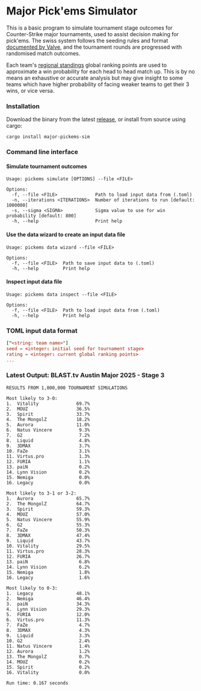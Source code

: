 # Major Pick'ems Simulator

This is a basic program to simulate tournament stage outcomes for Counter-Strike major tournaments, used to assist decision making for pick'ems. The swiss system follows the seeding rules and format [documented by Valve](https://github.com/ValveSoftware/counter-strike/blob/main/major-supplemental-rulebook.md#seeding), and the tournament rounds are progressed with randomised match outcomes.

Each team's [regional standings](https://github.com/ValveSoftware/counter-strike_regional_standings) global ranking points are used to approximate a win probability for each head to head match up. This is by no means an exhaustive or accurate analysis but may give insight to some teams which have higher probability of facing weaker teams to get their 3 wins, or vice versa.

### Installation

Download the binary from the latest [release](https://github.com/ndunnett/major-pickems-sim/releases), or install from source using cargo:

```shell
cargo install major-pickems-sim
```

### Command line interface

#### Simulate tournament outcomes

```text
Usage: pickems simulate [OPTIONS] --file <FILE>

Options:
  -f, --file <FILE>              Path to load input data from (.toml)
  -n, --iterations <ITERATIONS>  Number of iterations to run [default: 1000000]
  -s, --sigma <SIGMA>            Sigma value to use for win probability [default: 800]
  -h, --help                     Print help
```

#### Use the data wizard to create an input data file

```text
Usage: pickems data wizard --file <FILE>

Options:
  -f, --file <FILE>  Path to save input data to (.toml)
  -h, --help         Print help
```

#### Inspect input data file

```text
Usage: pickems data inspect --file <FILE>

Options:
  -f, --file <FILE>  Path to load input data from (.toml)
  -h, --help         Print help
```

### TOML input data format

```toml
["<string: team name>"]
seed = <integer: initial seed for tournament stage>
rating = <integer: current global ranking points>
...
```

### Latest Output: BLAST.tv Austin Major 2025 - Stage 3

```text
RESULTS FROM 1,000,000 TOURNAMENT SIMULATIONS

Most likely to 3-0:
1.  Vitality              69.7%
2.  MOUZ                  36.5%
3.  Spirit                33.7%
4.  The MongolZ           18.2%
5.  Aurora                11.0%
6.  Natus Vincere          9.3%
7.  G2                     7.2%
8.  Liquid                 4.8%
9.  3DMAX                  3.7%
10. FaZe                   3.1%
11. Virtus.pro             1.3%
12. FURIA                  1.1%
13. paiN                   0.2%
14. Lynn Vision            0.2%
15. Nemiga                 0.0%
16. Legacy                 0.0%

Most likely to 3-1 or 3-2:
1.  Aurora                65.7%
2.  The MongolZ           64.7%
3.  Spirit                59.3%
4.  MOUZ                  57.0%
5.  Natus Vincere         55.9%
6.  G2                    55.3%
7.  FaZe                  50.3%
8.  3DMAX                 47.4%
9.  Liquid                43.7%
10. Vitality              29.5%
11. Virtus.pro            28.3%
12. FURIA                 26.7%
13. paiN                   6.8%
14. Lynn Vision            6.2%
15. Nemiga                 1.8%
16. Legacy                 1.6%

Most likely to 0-3:
1.  Legacy                48.1%
2.  Nemiga                46.4%
3.  paiN                  34.3%
4.  Lynn Vision           29.3%
5.  FURIA                 12.0%
6.  Virtus.pro            11.3%
7.  FaZe                   4.7%
8.  3DMAX                  4.3%
9.  Liquid                 3.3%
10. G2                     2.4%
11. Natus Vincere          1.4%
12. Aurora                 1.2%
13. The MongolZ            0.7%
14. MOUZ                   0.2%
15. Spirit                 0.2%
16. Vitality               0.0%

Run time: 0.167 seconds
```
